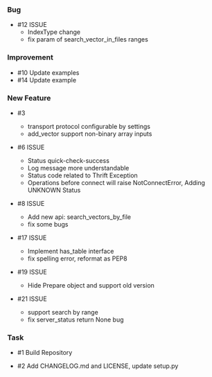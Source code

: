 ### Bug
- \#12 ISSUE
    - IndexType change
    - fix param of search_vector_in_files ranges
### Improvement

- \#10 Update examples
- \#14 Update example

### New Feature

- \#3
    - transport protocol configurable by settings
    - add_vector support non-binary array inputs

- \#6 ISSUE   
    - Status quick-check-success
    - Log message more understandable
    - Status code related to Thrift Exception
    - Operations before connect will raise NotConnectError, Adding UNKNOWN Status

- \#8 ISSUE
    - Add new api: search_vectors_by_file
    - fix some bugs

- \#17 ISSUE
    - Implement has_table interface
    - fix spelling error, reformat as PEP8

- \#19 ISSUE
    - Hide Prepare object and support old version
    
- \#21 ISSUE
    - support search by range
    - fix server_status return None bug
### Task

- \#1 Build Repository

- \#2 Add CHANGELOG.md and LICENSE, update setup.py
